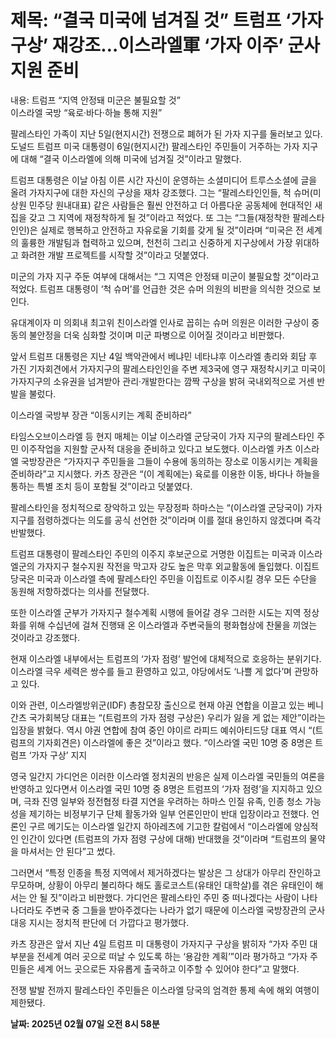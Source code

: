 # **제목: “결국 미국에 넘겨질 것” 트럼프 ‘가자 구상’ 재강조…이스라엘軍 ‘가자 이주’ 군사지원 준비**

  내용: 트럼프 “지역 안정돼 미군은 불필요할 것”  
이스라엘 국방 “육로·바다·하늘 통해 지원”

팔레스타인 가족이 지난 5일(현지시간) 전쟁으로 폐허가 된 가자 지구를 둘러보고 있다. 도널드 트럼프 미국 대통령이 6일(현지시간) 팔레스타인 주민들이 거주하는 가자 지구에 대해 “결국 이스라엘에 의해 미국에 넘겨질 것”이라고 말했다.

트럼프 대통령은 이날 아침 이른 시간 자신이 운영하는 소셜미디어 트루스소셜에 글을 올려 가자지구에 대한 자신의 구상을 재차 강조했다. 그는 “팔레스타인인들, 척 슈머(미 상원 민주당 원내대표) 같은 사람들은 훨씬 안전하고 더 아름다운 공동체에 현대적인 새 집을 갖고 그 지역에 재정착하게 될 것”이라고 적었다. 또 그는 “그들(재정착한 팔레스타인인)은 실제로 행복하고 안전하고 자유로울 기회를 갖게 될 것”이라며 “미국은 전 세계의 훌륭한 개발팀과 협력하고 있으며, 천천히 그리고 신중하게 지구상에서 가장 위대하고 화려한 개발 프로젝트를 시작할 것”이라고 덧붙였다.

미군의 가자 지구 주둔 여부에 대해서는 “그 지역은 안정돼 미군이 불필요할 것”이라고 적었다. 트럼프 대통령이 ‘척 슈머’를 언급한 것은 슈머 의원의 비판을 의식한 것으로 보인다.

유대계이자 미 의회내 최고위 친이스라엘 인사로 꼽히는 슈머 의원은 이러한 구상이 중동의 불안정을 더욱 심화할 것이며 미군 파병으로 이어질 것이라고 비판했다.

앞서 트럼프 대통령은 지난 4일 백악관에서 베냐민 네타냐후 이스라엘 총리와 회담 후 가진 기자회견에서 가자지구의 팔레스타인인을 주변 제3국에 영구 재정착시키고 미국이 가자지구의 소유권을 넘겨받아 관리·개발한다는 깜짝 구상을 밝혀 국내외적으로 거센 반발을 불렀다.

이스라엘 국방부 장관 “이동시키는 계획 준비하라”

타임스오브이스라엘 등 현지 매체는 이날 이스라엘 군당국이 가자 지구의 팔레스타인 주민 이주작업을 지원할 군사적 대응을 준비하고 있다고 보도했다. 이스라엘 카츠 이스라엘 국방장관은 “가자지구 주민들을 그들이 수용에 동의하는 장소로 이동시키는 계획을 준비하라”고 지시했다. 카츠 장관은 “(이 계획에는) 육로를 이용한 이동, 바다나 하늘을 통하는 특별 조치 등이 포함될 것”이라고 덧붙였다.

팔레스타인을 정치적으로 장악하고 있는 무장정파 하마스는 “(이스라엘 군당국이) 가자지구를 점령하겠다는 의도를 공식 선언한 것”이라며 이를 절대 용인하지 않겠다며 즉각 반발했다.

트럼프 대통령이 팔레스타인 주민의 이주지 후보군으로 거명한 이집트는 미국과 이스라엘군의 가자지구 철수지원 작전을 막고자 강도 높은 막후 외교활동에 돌입했다. 이집트 당국은 미국과 이스라엘 측에 팔레스타인 주민을 이집트로 이주시킬 경우 모든 수단을 동원해 저항하겠다는 의사를 전달했다.

또한 이스라엘 군부가 가자지구 철수계획 시행에 들어갈 경우 그러한 시도는 지역 정상화를 위해 수십년에 걸쳐 진행돼 온 이스라엘과 주변국들의 평화협상에 찬물을 끼얹는 것이라고 강조했다.

현재 이스라엘 내부에서는 트럼프의 ‘가자 점령’ 발언에 대체적으로 호응하는 분위기다. 이스라엘 극우 세력은 쌍수를 들고 환영하고 있고, 야당에서도 ‘나쁠 게 없다’며 관망하고 있다.

이와 관련, 이스라엘방위군(IDF) 총참모장 출신으로 현재 야권 연합을 이끌고 있는 베니 간츠 국가회복당 대표는 “(트럼프의 가자 점령 구상은) 우리가 잃을 게 없는 제안”이라는 입장을 밝혔다. 역시 야권 연합에 참여 중인 야이르 라피드 예쉬아티드당 대표 역시 “(트럼프의 기자회견은) 이스라엘에 좋은 것”이라고 했다. “이스라엘 국민 10명 중 8명은 트럼프 ‘가자 구상’ 지지

영국 일간지 가디언은 이러한 이스라엘 정치권의 반응은 실제 이스라엘 국민들의 여론을 반영하고 있다면서 이스라엘 국민 10명 중 8명은 트럼프의 ‘가자 점령’을 지지하고 있으며, 극좌 진영 일부와 정전협정 타결 지연을 우려하는 하마스 인질 유족, 인종 청소 가능성을 제기하는 비정부기구 단체 활동가와 일부 언론인만이 반대 입장이라고 전했다. 언론인 구르 메기도는 이스라엘 일간지 하아레츠에 기고한 칼럼에서 “이스라엘에 양심적인 인간이 있다면 (트럼프의 가자 점령 구상에 대해) 반대했을 것”이라며 “트럼프의 물약을 마셔서는 안 된다”고 썼다.

그러면서 “특정 인종을 특정 지역에서 제거하겠다는 발상은 그 상대가 아무리 잔인하고 무모하며, 상황이 아무리 불리하다 해도 홀로코스트(유태인 대학살)를 겪은 유태인이 해서는 안 될 짓”이라고 비판했다. 가디언은 팔레스타인 주민 중 떠나겠다는 사람이 나타나더라도 주변국 중 그들을 받아주겠다는 나라가 없기 때문에 이스라엘 국방장관의 군사 대응 지시는 정치적 판단에 더 가깝다고 평가했다.

카츠 장관은 앞서 지난 4일 트럼프 미 대통령이 가자지구 구상을 밝히자 “가자 주민 대부분을 전세계 여러 곳으로 떠날 수 있도록 하는 ‘용감한 계획’”이라 평가하고 “가자 주민들은 세계 어느 곳으로든 자유롭게 출국하고 이주할 수 있어야 한다”고 말했다.

전쟁 발발 전까지 팔레스타인 주민들은 이스라엘 당국의 엄격한 통제 속에 해외 여행이 제한됐다.

  **날짜: 2025년 02월 07일 오전 8시 58분**